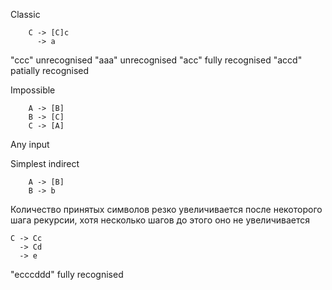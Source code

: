 Classic
```
	C -> [C]c
	  -> a
```
"ccc"	unrecognised
"aaa"	unrecognised
"acc"	fully recognised
"accd"	patially recognised

Impossible
```
	A -> [B]
	B -> [C]
	C -> [A]
```
Any input

Simplest indirect
```
	A -> [B]
	B -> b
```

Количество принятых символов резко увеличивается после некоторого шага рекурсии, хотя несколько шагов до этого оно не увеличивается
```
C -> Сc
  -> Cd
  -> e
```
"ecccddd" fully recognised


